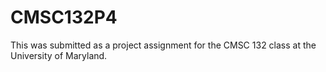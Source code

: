 # CMSC132P4
This was submitted as a project assignment for the CMSC 132 class at the University of Maryland.
